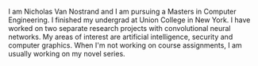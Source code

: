 I am Nicholas Van Nostrand and I am pursuing a Masters in Computer Engineering.  I finished my undergrad at Union College in New York.  I have worked on two separate research projects with convolutional neural networks.  My areas of interest are artificial intelligence, security and computer graphics.  When I'm not working on course assignments, I am usually working on my novel series.
